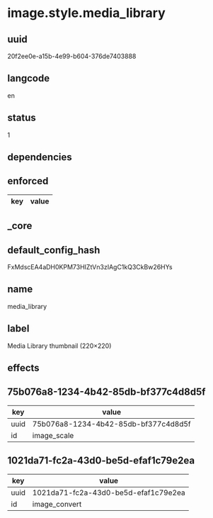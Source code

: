 # image.style.media_library

## uuid
20f2ee0e-a15b-4e99-b604-376de7403888

## langcode
en

## status
1

## dependencies

## enforced
|key|value|
|-|-|


## _core

## default_config_hash
FxMdscEA4aDH0KPM73HIZtVn3zIAgC1kQ3CkBw26HYs

## name
media_library

## label
Media Library thumbnail (220×220)

## effects

## 75b076a8-1234-4b42-85db-bf377c4d8d5f
|key|value|
|-|-|
|uuid|75b076a8-1234-4b42-85db-bf377c4d8d5f|
|id|image_scale|


## 1021da71-fc2a-43d0-be5d-efaf1c79e2ea
|key|value|
|-|-|
|uuid|1021da71-fc2a-43d0-be5d-efaf1c79e2ea|
|id|image_convert|

